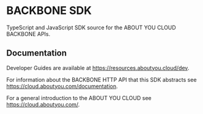# BACKBONE SDK

TypeScript and JavaScript SDK source for the ABOUT YOU CLOUD BACKBONE APIs.

## Documentation

Developer Guides are available at https://resources.aboutyou.cloud/dev.

For information about the BACKBONE HTTP API that this SDK abstracts see https://cloud.aboutyou.com/documentation.

For a general introduction to the ABOUT YOU CLOUD see https://cloud.aboutyou.com/.
